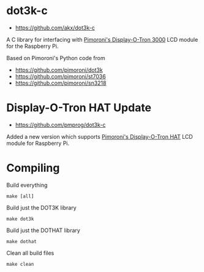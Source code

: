 # dot3k-c
* https://github.com/akx/dot3k-c

A C library for interfacing with [Pimoroni's Display-O-Tron 3000](http://shop.pimoroni.com/products/displayotron-3000) LCD module for the Raspberry Pi.

Based on Pimoroni's Python code from

* https://github.com/pimoroni/dot3k
* https://github.com/pimoroni/st7036
* https://github.com/pimoroni/sn3218


# Display-O-Tron HAT Update
* https://github.com/pmprog/dot3k-c

Added a new version which supports [Pimoroni's Display-O-Tron HAT](https://shop.pimoroni.com/collections/raspberry-pi/products/display-o-tron-hat) LCD module for Raspberry Pi.

# Compiling
Build everything

    make [all]
    
Build just the DOT3K library

    make dot3k

Build just the DOTHAT library

    make dothat
    
Clean all build files

    make clean
